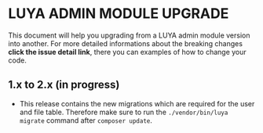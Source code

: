 # LUYA ADMIN MODULE UPGRADE

This document will help you upgrading from a LUYA admin module version into another. For more detailed informations about the breaking changes **click the issue detail link**, there you can examples of how to change your code.

## 1.x to 2.x (in progress)

+ This release contains the new migrations which are required for the user and file table. Therefore make sure to run the `./vendor/bin/luya migrate` command after `composer update`.
